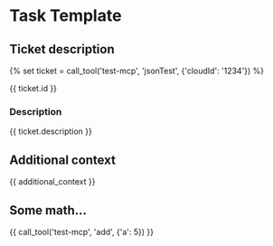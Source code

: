 # Task Template

## Ticket description

{% set ticket = call_tool('test-mcp', 'jsonTest', {'cloudId': '1234'}) %}

{{ ticket.id }}

### Description
{{ ticket.description }}

## Additional context

{{ additional_context }}

## Some math...

{{ call_tool('test-mcp', 'add', {'a': 5}) }}
